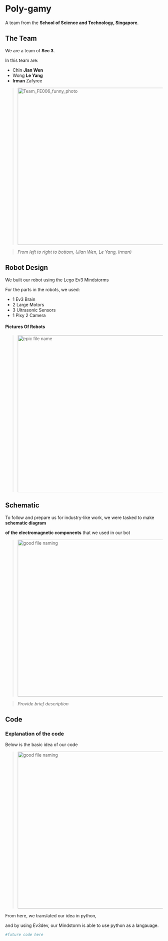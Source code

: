 # Poly-gamy
A team from the **School of Science and Technology, Singapore**.

## The Team
We are a team of **Sec 3**.

In this team are:
- Chin **Jian Wen**
- Wong **Le Yang**
- **Irman** Zafyree

><img width="500" alt="Team_FE006_funny_photo" src="https://user-images.githubusercontent.com/50788385/140704470-7d6a54a8-53a1-42ff-8bae-c990ff63f703.png">

> *From left to right to bottom, (Jian Wen, Le Yang, Irman)*

## Robot Design
We built our robot using the Lego Ev3 Mindstorms

For the parts in the robots, we used:
- 1 Ev3 Brain
- 2 Large Motors
- 3 Ultrasonic Sensors
- 1 Pixy 2 Camera

#### Pictures Of Robots
> <img width="500" alt="epic file name" src="https://user-images.githubusercontent.com/50788385/140704026-874164c9-c4af-454f-a4f9-6f4e7c646463.png">

## Schematic
To follow and prepare us for industry-like work, we were tasked to make **schematic diagram**

**of the electromagnetic components** that we used in our bot

> <img width="500" alt="good file naming" src="https://user-images.githubusercontent.com/50788385/140704161-0de1a45b-c173-4359-a202-91c9bb3ae312.png">

> *Provide brief description*


## Code

### Explanation of the code
Below is the basic idea of our code
> <img width="500" alt="good file naming" src="https://user-images.githubusercontent.com/50788385/139029950-576a6c91-2e48-4a54-a84e-46bedad221aa.png">

From here, we translated our idea in python,

and by using Ev3dev, our Mindstorm is able to use python as a langauage.

```python
#future code here
```



